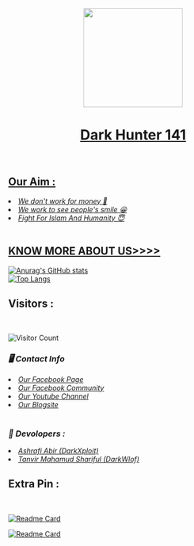 <div align = "center">
  <a href="https://youtube.com/channel/UCkSB55ezk_2vPVwoqmPVZwg">
    <img width="200" heigth="200" src="https://g.top4top.io/p_1894pa7e80.png">
    </br>
  <h1>Dark Hunter 141 </h1>
<br>
</div>


## Our Aim : 
<li><i>We don't work for money 🙂</li></i>
<li><i>We work to see people's smile 😀</li></i>
<li><i>Fight For Islam And Humanity 😇</li></i>
<br>

## KNOW MORE ABOUT US>>>>
![Anurag's GitHub stats](https://github-readme-stats.vercel.app/api?username=darkhunter141&show_icons=true&theme=radical)
<br>
[![Top Langs](https://github-readme-stats.vercel.app/api/top-langs/?username=darkhunter141&layout=compact)](https://github.com/darkhunter141)
<br>
## Visitors :

<br>

![Visitor Count](https://profile-counter.glitch.me/darkhunter141/count.svg)

<h3><b><i>🖥️ Contact Info </i></b></h3>
<li>  <i><a href="https://www.facebook.com/darkhunter141/">Our Facebook Page </a></i></li>
<li>  <i><a href="https://www.facebook.com/groups/428641821766559/?ref=share">Our Facebook Community</a></i></li>
<li>  <i><a href="https://youtube.com/channel/UCkSB55ezk_2vPVwoqmPVZwg">Our Youtube Channel</a></i></li>
<li>  <i><a href="https://darkhunt3r141.blogspot.com/?m=1">Our Blogsite</a></i></li>

<br>
<h3><b><i>🤠 Devolopers :</i></b></h3>
<li> <i><a href="https://www.facebook.com/ashrafiabir04">Ashrafi Abir (DarkXploit)</a></i></li>
<li>  <i><a href="https://www.facebook.com/tanvirmahamud.shariful.3">Tanvir Mahamud Shariful (DarkWlof)</a></i></li>

## Extra Pin :

</br>


[![Readme Card](https://github-readme-stats.vercel.app/api/pin/?username=darkhunter141&repo=Activate-Microsoft-Office)](https://github.com/darkhunter141)

[![Readme Card](https://github-readme-stats.vercel.app/api/pin/?username=darkhunter141&repo=Reverse-Engineering)](https://github.com/darkhunter141)


